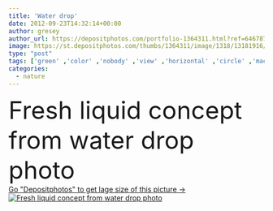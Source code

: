 ```yaml
---
title: 'Water drop'
date: 2012-09-23T14:32:14+00:00
author: gresey
author_url: https://depositphotos.com/portfolio-1364311.html?ref=64678756
image: https://st.depositphotos.com/thumbs/1364311/image/1318/13181916/api_thumb_450.jpg?forcejpeg=true
type: "post"
tags: ['green' ,'color' ,'nobody' ,'view' ,'horizontal' ,'circle' ,'macro' ,'closeup' ,'reflection' ,'concepts' ,'nature' ,'dew' ,'drop' ,'fresh' ,'wet' ,'drip' ,'liquid' ,'abstract' ,'texture' ,'water' ,'health' ,'light' ,'natural' ,'fall' ,'freshness' ,'photo' ,'weather' ,'wave' ,'splash' ,'flowing' ,'concept' ,'motion' ,'smooth' ,'aqua' ,'droplet' ,'clean' ,'purity' ,'metallic' ,'surface' ,'laboratory' ,'bubble' ,'ripple' ,'fluid' ,'splashing' ,'ripples' ,'concentric' ,'zen' ,'from' ,'NATUR' ]
categories: 
  - nature
---
```

<div aling="center">
            <font size="60"> Fresh liquid concept from water drop photo</font>   
</div>
<div>
    <a href='https://st.depositphotos.com/thumbs/1364311/image/1318/13181916/api_thumb_450.jpg?forcejpeg=true?ref=64678756' target=_blank > Go "Depositphotos" to get lage size of this picture ->
        <img href='https://st.depositphotos.com/thumbs/1364311/image/1318/13181916/api_thumb_450.jpg?forcejpeg=true?ref=64678756' src='https://st.depositphotos.com/1364311/1318/i/950/depositphotos_13181916-stock-photo-water-drop.jpg?forcejpeg=true' alt='Fresh liquid concept from water drop photo' >
    </a>
</div>
